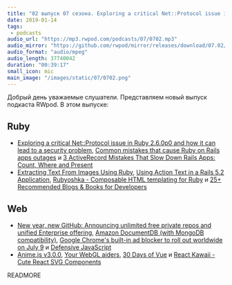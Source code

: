 ```yaml
---
title: "02 выпуск 07 сезона. Exploring a critical Net::Protocol issue in Ruby 2.6.0p0, Rubyoshka, Anime.js, React Kawaii и прочее"
date: 2019-01-14
tags:
 - podcasts
audio_url: "https://mp3.rwpod.com/podcasts/07/0702.mp3"
audio_mirror: "https://github.com/rwpod/mirror/releases/download/07.02/0702.mp3"
audio_format: "audio/mpeg"
audio_length: 37740042
duration: "00:39:17"
small_icon: mic
main_image: "/images/static/07/0702.png"
---
```


Добрый день уважаемые слушатели. Представляем новый выпуск подкаста RWpod. В этом выпуске:

## Ruby

 - [Exploring a critical Net::Protocol issue in Ruby 2.6.0p0 and how it can lead to a security problem](https://mensfeld.pl/2019/01/exploring-a-critical-netprotocol-issue-in-ruby-2-6-0p0-and-how-it-can-lead-to-a-security-problem/), [Common mistakes that cause Ruby on Rails apps outages](https://frontdeveloper.pl/2019/01/common-mistakes-that-cause-ruby-on-rails-apps-outages/) и [3 ActiveRecord Mistakes That Slow Down Rails Apps: Count, Where and Present](https://www.speedshop.co/2019/01/10/three-activerecord-mistakes.html)
 - [Extracting Text From Images Using Ruby](https://aonemd.github.io/blog/extracting-text-from-images-using-ruby), [Using Action Text in a Rails 5.2 Application](https://www.driftingruby.com/episodes/using-action-text-in-a-rails-5-2-application), [Rubyoshka - Composable HTML templating for Ruby](https://github.com/digital-fabric/rubyoshka) и [25+ Recommended Blogs & Books for Developers](https://hackernoon.com/recommended-books-blogs-for-software-engineers-8a4351abe804)

## Web

 - [New year, new GitHub: Announcing unlimited free private repos and unified Enterprise offering](https://blog.github.com/2019-01-07-new-year-new-github/), [Amazon DocumentDB (with MongoDB compatibility)](https://aws.amazon.com/documentdb/), [Google Chrome's built-in ad blocker to roll out worldwide on July 9](https://www.zdnet.com/article/google-chromes-built-in-ad-blocker-to-roll-out-worldwide-on-july-9/) и [Defensive JavaScript](https://www.javascriptjanuary.com/blog/defensive-javascript)
 - [Anime.js v3.0.0](https://animejs.com/), [Your WebGL aiders](https://areknawo.com/your-webgl-aiders/), [30 Days of Vue](https://www.fullstack.io/30-days-of-vue/) и [React Kawaii - Cute React SVG Components](https://react-kawaii.now.sh/)


READMORE

